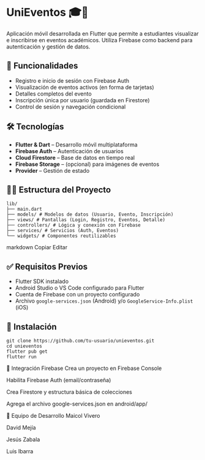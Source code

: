 # UniEventos 🎓📱

Aplicación móvil desarrollada en Flutter que permite a estudiantes visualizar e inscribirse en eventos académicos. Utiliza Firebase como backend para autenticación y gestión de datos.

## 🚀 Funcionalidades

- Registro e inicio de sesión con Firebase Auth
- Visualización de eventos activos (en forma de tarjetas)
- Detalles completos del evento
- Inscripción única por usuario (guardada en Firestore)
- Control de sesión y navegación condicional

## 🛠 Tecnologías

- **Flutter & Dart** – Desarrollo móvil multiplataforma
- **Firebase Auth** – Autenticación de usuarios
- **Cloud Firestore** – Base de datos en tiempo real
- **Firebase Storage** – (opcional) para imágenes de eventos
- **Provider** – Gestión de estado

## 👨‍💻 Estructura del Proyecto

```
lib/
├── main.dart
├── models/ # Modelos de datos (Usuario, Evento, Inscripción)
├── views/ # Pantallas (Login, Registro, Eventos, Detalle)
├── controllers/ # Lógica y conexión con Firebase
├── services/ # Servicios (Auth, Eventos)
└── widgets/ # Componentes reutilizables
```
markdown
Copiar
Editar

## ✅ Requisitos Previos

- Flutter SDK instalado
- Android Studio o VS Code configurado para Flutter
- Cuenta de Firebase con un proyecto configurado
- Archivo `google-services.json` (Android) y/o `GoogleService-Info.plist` (iOS)

## 🔧 Instalación

```
git clone https://github.com/tu-usuario/unieventos.git
cd unieventos
flutter pub get
flutter run
```
📂 Integración Firebase
Crea un proyecto en Firebase Console

Habilita Firebase Auth (email/contraseña)

Crea Firestore y estructura básica de colecciones

Agrega el archivo google-services.json en android/app/

🤝 Equipo de Desarrollo
Maicol Vivero

David Mejía

Jesús Zabala

Luis Ibarra
